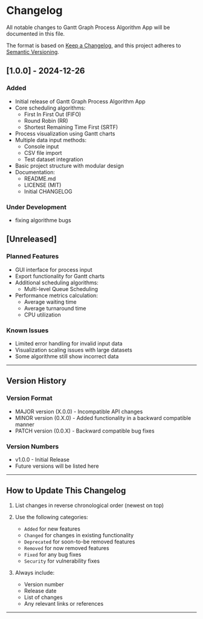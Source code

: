 # Changelog
All notable changes to Gantt Graph Process Algorithm App will be documented in this file.

The format is based on [Keep a Changelog](https://keepachangelog.com/en/1.0.0/),
and this project adheres to [Semantic Versioning](https://semver.org/spec/v2.0.0.html).

## [1.0.0] - 2024-12-26
### Added
- Initial release of Gantt Graph Process Algorithm App
- Core scheduling algorithms:
    - First In First Out (FIFO)
    - Round Robin (RR)
    - Shortest Remaining Time First (SRTF)
- Process visualization using Gantt charts
- Multiple data input methods:
    - Console input
    - CSV file import
    - Test dataset integration
- Basic project structure with modular design
- Documentation:
  - README.md
  - LICENSE (MIT)
  - Initial CHANGELOG

### Under Development
- fixing algorithme bugs

## [Unreleased]
### Planned Features
- GUI interface for process input
- Export functionality for Gantt charts
- Additional scheduling algorithms:
    - Multi-level Queue Scheduling
- Performance metrics calculation:
    - Average waiting time
    - Average turnaround time
    - CPU utilization

### Known Issues
- Limited error handling for invalid input data
- Visualization scaling issues with large datasets
- Some algorithme still show incorrect data

---
## Version History

### Version Format
- MAJOR version (X.0.0) - Incompatible API changes
- MINOR version (0.X.0) - Added functionality in a backward compatible manner
- PATCH version (0.0.X) - Backward compatible bug fixes

### Version Numbers
- v1.0.0 - Initial Release
- Future versions will be listed here

---
## How to Update This Changelog

1. List changes in reverse chronological order (newest on top)
2. Use the following categories:
   - `Added` for new features
   - `Changed` for changes in existing functionality
   - `Deprecated` for soon-to-be removed features
   - `Removed` for now removed features
   - `Fixed` for any bug fixes
   - `Security` for vulnerability fixes

3. Always include:
   - Version number
   - Release date
   - List of changes
   - Any relevant links or references

---
